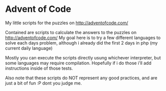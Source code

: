 # Advent of Code
My little scripts for the puzzles on http://adventofcode.com/

Contained are scripts to calculate the answers to the puzzles on http://adventofcode.com/
My goal here is to try a few different languages to solve each days problem, although i already did the first 2 days in php (my current daily language)

Mostly you can execute the scripts directly usung whichever interpreter, but some languages may require compilation. Hopefully if i do those i'll add instructions inside of those tests.

Also note that these scripts do NOT represent any good practices, and are just a bit of fun :P dont you judge me.
